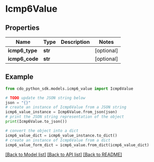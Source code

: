# Icmp6Value


## Properties

Name | Type | Description | Notes
------------ | ------------- | ------------- | -------------
**icmp6_type** | **str** |  | [optional] 
**icmp6_code** | **str** |  | [optional] 

## Example

```python
from cdo_python_sdk.models.icmp6_value import Icmp6Value

# TODO update the JSON string below
json = "{}"
# create an instance of Icmp6Value from a JSON string
icmp6_value_instance = Icmp6Value.from_json(json)
# print the JSON string representation of the object
print(Icmp6Value.to_json())

# convert the object into a dict
icmp6_value_dict = icmp6_value_instance.to_dict()
# create an instance of Icmp6Value from a dict
icmp6_value_form_dict = icmp6_value.from_dict(icmp6_value_dict)
```
[[Back to Model list]](../README.md#documentation-for-models) [[Back to API list]](../README.md#documentation-for-api-endpoints) [[Back to README]](../README.md)


